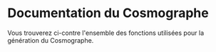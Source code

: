 # Documentation du Cosmographe

Vous trouverez ci-contre l'ensemble des fonctions utilisées pour la génération du Cosmographe.